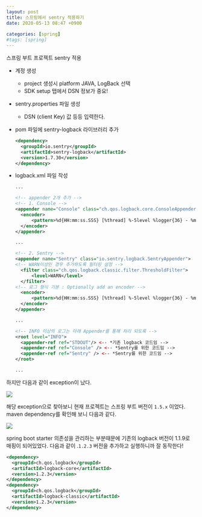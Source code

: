 ```yaml
---
layout: post
title: 스프링에서 sentry 적용하기
date: 2020-05-13 08:47 +0900
 
categories: [spring]
#tags: [spring]
---
```


스프링 부트 프로젝트 sentry 적용

- 계정 생성

  - project 생성시 platform JAVA, LogBack 선택
  - SDK setup 탭에서 DSN 정보가 중요!

- sentry.properties 파일 생성

  - DSN (client Key) 값 등등 입력한다.

- pom 파일에 sentry-logback 라이브러리 추가

  ```xml
  <dependency>
    <groupId>io.sentry</groupId>
    <artifactId>sentry-logback</artifactId>
    <version>1.7.30</version>
  </dependency>
  ```

* logback.xml 파일 작성

  ```xml
  ...
  
  <!-- appender 2개 추가 -->
  <!-- 1. Console -->
  <appender name="Console" class="ch.qos.logback.core.ConsoleAppender">
  	<encoder>
  		<pattern>%d{HH:mm:ss.SSS} [%thread] %-5level %logger{36} - %msg%n</pattern>
  	</encoder>
  </appender>
  
  ...
  
  <!-- 2. Sentry -->
  <appender name="Sentry" class="io.sentry.logback.SentryAppender">
  <!-- WARN이상인 경우 추가하도록 필터링 설정 -->
  	<filter class="ch.qos.logback.classic.filter.ThresholdFilter">
  		<level>WARN</level>
  	</filter>
  <!-- 로그 형식 기본 : Optionally add an encoder -->
  	<encoder>
  		<pattern>%d{HH:mm:ss.SSS} [%thread] %-5level %logger{36} - %msg%n</pattern>
  	</encoder>
  </appender>
  
  ...
  
  <!-- INFO 이상의 로그는 아래 Appender를 통해 처리 되도록 -->
  <root level="INFO">
  	<appender-ref ref="STDOUT"/> <-- *기존 logback 코드임 -->
  	<appender-ref ref="Console" /> <-- *Sentry를 위한 코드임 -->
  	<appender-ref ref="Sentry" /> <-- *Sentry를 위한 코드임 -->
  </root>
  
  ...
  ```

하지만 다음과 같이 exception이 났다.

![](https://user-images.githubusercontent.com/28615416/81380162-5d299a80-9145-11ea-8e8a-be43c141ba5f.png)

해당 exception으로 찾아보니 현재 프로젝트는 스프링 부트 버전이 `1.5.x` 이었다. maven dependency를 확인해 보니 다음과 같다.

![](https://user-images.githubusercontent.com/28615416/81380278-92ce8380-9145-11ea-9077-3305ab78fc76.png)

spring boot starter 의존성을 관리하는 부분때문에 기존의 logback 버전이 1.1.9로 매핑이 되어있었다. 다음과 같이 .`1.2.3` 버전을 추가하고 실행하니까 잘 동작한다!

```xml
<dependency>
  <groupId>ch.qos.logback</groupId>
  <artifactId>logback-core</artifactId>
  <version>1.2.3</version>
</dependency>
<dependency>
  <groupId>ch.qos.logback</groupId>
  <artifactId>logback-classic</artifactId>
  <version>1.2.3</version>
</dependency>
```
